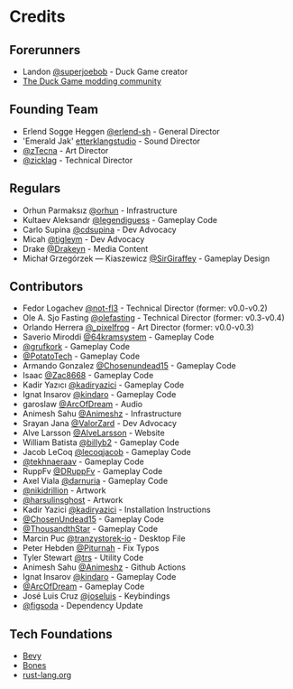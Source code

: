 # Credits

## Forerunners

- Landon [@superjoebob](https://twitter.com/superjoebob) - Duck Game creator
- [The Duck Game modding community](https://steamcommunity.com/app/312530/workshop/)

## Founding Team

- Erlend Sogge Heggen [@erlend-sh](https://github.com/erlend-sh) - General Director
- 'Emerald Jak' [etterklangstudio](https://en.etterklangstudio.no/) - Sound Director
- [@zTecna](https://github.com/zTecna) - Art Director
- [@zicklag](https://github.com/zicklag) - Technical Director

## Regulars

- Orhun Parmaksız [@orhun](https://github.com/orhun) - Infrastructure
- Kultaev Aleksandr [@legendiguess](https://github.com/legendiguess) - Gameplay Code
- Carlo Supina [@cdsupina](https://github.com/cdsupina) - Dev Advocacy
- Micah [@tigleym](https://github.com/tigleym) - Dev Advocacy
- Drake [@Drakeyn](https://github.com/Drakeyn) - Media Content
- Michał Grzegórzek — Kiaszewicz [@SirGiraffey](https://github.com/SirGiraffey) - Gameplay Design

## Contributors

- Fedor Logachev [@not-fl3](https://github.com/not-fl3) - Technical Director (former: v0.0-v0.2)
- Ole A. Sjo Fasting [@olefasting](https://github.com/olefasting) - Technical Director (former: v0.3-v0.4)
- Orlando Herrera [@_pixelfrog](https://twitter.com/_pixelfrog) - Art Director (former: v0.0-v0.3)
- Saverio Miroddi [@64kramsystem](https://github.com/64kramsystem) - Gameplay Code
- [@grufkork](https://github.com/grufkork) - Gameplay Code
- [@PotatoTech](https://github.com/PotatoTech) - Gameplay Code
- Armando Gonzalez [@Chosenundead15](https://github.com/Chosenundead15) - Gameplay Code
- Isaac [@Zac8668](https://github.com/Zac8668) - Gameplay Code
- Kadir Yazıcı [@kadiryazici](https://github.com/kadiryazici) - Gameplay Code
- Ignat Insarov [@kindaro](https://github.com/kindaro) - Gameplay Code
- garoslaw [@ArcOfDream](https://twitter.com/ArcOfDream) - Audio
- Animesh Sahu [@Animeshz](https://github.com/Animeshz) - Infrastructure
- Srayan Jana [@ValorZard](https://github.com/ValorZard) - Dev Advocacy
- Alve Larsson [@AlveLarsson](https://github.com/AlveLarsson) - Website
- William Batista [@billyb2](https://github.com/billyb2) - Gameplay Code
- Jacob LeCoq [@lecoqjacob](https://github.com/lecoqjacob) - Gameplay Code
- [@tekhnaeraav](https://github.com/tekhnaeraav) - Gameplay Code
- RuppFv [@DRuppFv](https://github.com/DRuppFv) - Gameplay Code
- Axel Viala [@darnuria](https://github.com/darnuria) - Gameplay Code
- [@nikidrillion](https://github.com/nikidrillion) - Artwork
- [@harsulinsghost](https://github.com/harsulinsghost) - Artwork
- Kadir Yazici [@kadiryazici](https://github.com/kadiryazici) - Installation Instructions
- [@ChosenUndead15](https://github.com/Chosenundead15) - Gameplay Code
- [@ThousandthStar](https://github.com/ThousandthStar) - Gameplay Code
- Marcin Puc [@tranzystorek-io](https://github.com/tranzystorek-io) - Desktop File
- Peter Hebden [@Piturnah](https://github.com/Piturnah) - Fix Typos
- Tyler Stewart [@trs](https://github.com/trs) - Utility Code
- Animesh Sahu [@Animeshz](https://github.com/Animeshz) - Github Actions
- Ignat Insarov [@kindaro](https://github.com/kindaro) - Gameplay Code
- [@ArcOfDream](https://github.com/ArcOfDream) - Gameplay Code
- José Luis Cruz [@joseluis](https://github.com/joseluis) - Keybindings
- [@figsoda](https://github.com/iwek7) - Dependency Update

## Tech Foundations

- [Bevy](https://bevyengine.org/)
- [Bones](https://github.com/fishfolk/bones)
- [rust-lang.org](https://www.rust-lang.org/)
